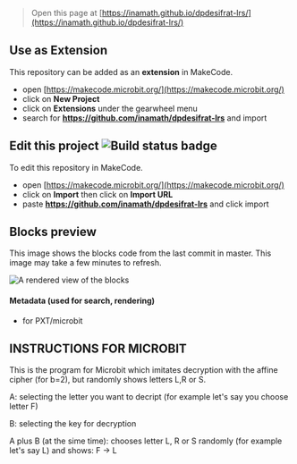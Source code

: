 
> Open this page at [https://inamath.github.io/dpdesifrat-lrs/](https://inamath.github.io/dpdesifrat-lrs/)

## Use as Extension

This repository can be added as an **extension** in MakeCode.

* open [https://makecode.microbit.org/](https://makecode.microbit.org/)
* click on **New Project**
* click on **Extensions** under the gearwheel menu
* search for **https://github.com/inamath/dpdesifrat-lrs** and import

## Edit this project ![Build status badge](https://github.com/inamath/dpdesifrat-lrs/workflows/MakeCode/badge.svg)

To edit this repository in MakeCode.

* open [https://makecode.microbit.org/](https://makecode.microbit.org/)
* click on **Import** then click on **Import URL**
* paste **https://github.com/inamath/dpdesifrat-lrs** and click import

## Blocks preview

This image shows the blocks code from the last commit in master.
This image may take a few minutes to refresh.

![A rendered view of the blocks](https://github.com/inamath/dpdesifrat-lrs/raw/master/.github/makecode/blocks.png)

#### Metadata (used for search, rendering)

* for PXT/microbit
<script src="https://makecode.com/gh-pages-embed.js"></script><script>makeCodeRender("{{ site.makecode.home_url }}", "{{ site.github.owner_name }}/{{ site.github.repository_name }}");</script>


## INSTRUCTIONS FOR MICROBIT

This is the program for Microbit which imitates decryption with the affine cipher (for b=2), but randomly shows letters L,R or S.

 A: selecting the letter you want to decript (for example let's say you choose letter F)
 
 B: selecting the key for decryption
 
 A plus B (at the sime time): chooses letter L, R or S randomly (for example let's say L) and shows: F -> L 
